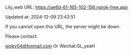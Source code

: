 Lily_web URL: https://ae6d-61-165-102-156.ngrok-free.app

Updated at: 2024-12-09 23:43:51

If you cannot open this URL, the server might be down.

Please contact: 

goley04@foxmail.com Or Wechat:GL_yeaH